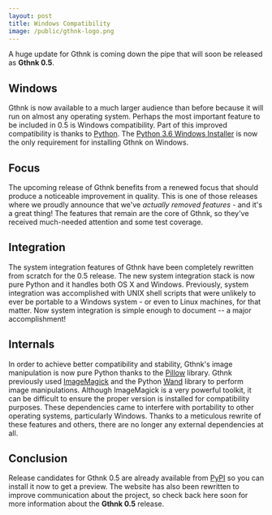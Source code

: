```yaml
---
layout: post
title: Windows Compatibility
image: /public/gthnk-logo.png
---
```


A huge update for Gthnk is coming down the pipe that will soon be released as **Gthnk 0.5**.

## Windows

Gthnk is now available to a much larger audience than before because it will run on almost any operating system.
Perhaps the most important feature to be included in 0.5 is Windows compatibility.
Part of this improved compatibility is thanks to [Python](https://www.python.org/).
The [Python 3.6 Windows Installer](https://www.python.org/downloads/) is now the only requirement for installing Gthnk on Windows.

## Focus

The upcoming release of Gthnk benefits from a renewed focus that should produce a noticeable improvement in quality.
This is one of those releases where we proudly announce that we've *actually removed features* - and it's a great thing!
The features that remain are the core of Gthnk, so they've received much-needed attention and some test coverage.

## Integration

The system integration features of Gthnk have been completely rewritten from scratch for the 0.5 release.
The new system integration stack is now pure Python and it handles both OS X and Windows.
Previously, system integration was accomplished with UNIX shell scripts that were unlikely to ever be portable to a Windows system - or even to Linux machines, for that matter.
Now system integration is simple enough to document -- a major accomplishment!

## Internals

In order to achieve better compatibility and stability, Gthnk's image manipulation is now pure Python thanks to the [Pillow](https://pypi.python.org/pypi/Pillow) library.
Gthnk previously used [ImageMagick](http://www.imagemagick.org/) and the Python [Wand](http://docs.wand-py.org/) library to perform image manipulations.
Although ImageMagick is a very powerful toolkit, it can be difficult to ensure the proper version is installed for compatibility purposes.
These dependencies came to interfere with portability to other operating systems, particularly Windows.
Thanks to a meticulous rewrite of these features and others, there are no longer any external dependencies at all.

## Conclusion

Release candidates for Gthnk 0.5 are already available from [PyPI](https://pypi.python.org/pypi/gthnk) so you can install it now to get a preview.
The website has also been rewritten to improve communication about the project, so check back here soon for more information about the **Gthnk 0.5** release.
